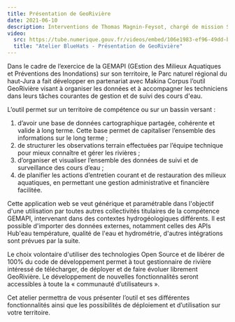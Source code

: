 ```yaml
---
title: Présentation de GeoRivière
date: 2021-06-10
description: Interventions de Thomas Magnin-Feysot, chargé de mission SIG/Informatique/Evaluation, Parc naturel régional du Haut-Jura et Emmanuelle Helly, développeuse Python/Django/Geotrek/GeoRivière (Makina Corpus)
video:
  src: https://tube.numerique.gouv.fr/videos/embed/106e1983-ef96-49dd-bbe3-d708886c84b1
  title: "Atelier BlueHats - Présentation de GeoRivière"
---
```


Dans le cadre de l’exercice de la GEMAPI (GEstion des Milieux Aquatiques et Préventions des Inondations) sur son territoire, le Parc naturel régional du haut-Jura a fait développer en partenariat avec Makina Corpus l’outil GeoRivière visant à organiser les données et à accompagner les techniciens dans leurs tâches courantes de gestion et de suivi des cours d'eau.

L’outil permet sur un territoire de compétence ou sur un bassin versant :

1. d’avoir une base de données cartographique partagée, cohérente et valide à long terme. Cette base permet de capitaliser l’ensemble des informations sur le long terme ;
2. de structurer les observations terrain effectuées par l’équipe technique pour mieux connaître et gérer les rivières ;
3. d’organiser et visualiser l’ensemble des données de suivi et de surveillance des cours d’eau ;
4. de planifier les actions d’entretien courant et de restauration des milieux aquatiques, en permettant une gestion administrative et financière facilitée.

Cette application web se veut générique et paramétrable dans l'objectif d'une utilisation par toutes autres collectivités titulaires de la compétence GEMAPI, intervenant dans des contextes hydrogéologiques différents. Il est possible d'importer des données externes, notamment celles des APIs Hub'eau température, qualité de l'eau et hydrométrie, d'autres intégrations sont prévues par la suite.

Le choix volontaire d'utiliser des technologies Open Source et de libérer de 100% du code de développement permet à tout gestionnaire de rivière intéressé de télécharger, de déployer et de faire évoluer librement GeoRivière. Le développement de nouvelles fonctionnalités seront accessibles à toute la « communauté d’utilisateurs ».

Cet atelier permettra de vous présenter l’outil et ses différentes fonctionnalités ainsi que les possibilités de déploiement et d’utilisation sur votre territoire.
